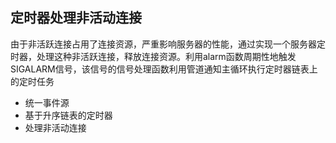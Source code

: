 ## 定时器处理非活动连接
由于非活跃连接占用了连接资源，严重影响服务器的性能，通过实现一个服务器定时器，处理这种非活跃连接，释放连接资源。利用alarm函数周期性地触发SIGALARM信号，该信号的信号处理函数利用管道通知主循环执行定时器链表上的定时任务
* 统一事件源
* 基于升序链表的定时器
* 处理非活动连接
